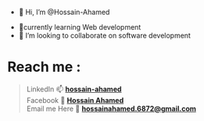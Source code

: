 - 👋 Hi, I’m @Hossain-Ahamed
<!-- - 👀 I’m interested in Java,Web development and fun project -->
- 🌱<!-- I’m -->currently learning Web development
- 💞️ I’m looking to collaborate on software development

# Reach me : 
> LinkedIn 📫 [**hossain-ahamed**](https://www.linkedin.com/in/hossain-ahamed/)  <br>
> Facebook 💞️ [**Hossain Ahamed**](https://www.facebook.com/hossain.ahamed.001/) <br>
> Email me Here 📧 [**hossainahamed.6872@gmail.com**](https://www.hossainahamed6872@gmail.com) <br>

<!---
Hossain-Ahamed/Hossain-Ahamed is a ✨ special ✨ repository because its `README.md` (this file) appears on your GitHub profile.
You can click the Preview link to take a look at your changes.
--->
